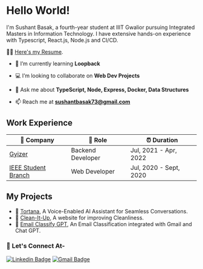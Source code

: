 <h1>Hello World!</h1>
I'm Sushant Basak, a fourth-year student at IIIT Gwalior pursuing Integrated Masters in Information Technology. I have extensive hands-on experience with Typescript, React.js, Node.js and CI/CD. 

👨‍🎓  [Here's my Resume](https://drive.google.com/file/d/1yPWwX-tvPdH7dTbY5_QZCa5Gj4_Is5rK/view).

- 🌱 I’m currently learning **Loopback**

- :computer: I’m looking to collaborate on **Web Dev Projects**

- 💬 Ask me about **TypeScript, Node, Express, Docker, Data Structures**

- 📫 Reach me at **sushantbasak73@gmail.com**

## Work Experience

| 🏢 Company | 💼 Role | ⏰ Duration |
| --- | --- | --- |
| [Gyizer](https://gyizer.com/) | Backend Developer | Jul, 2021 - Apr, 2022 |
| [IEEE Student Branch](https://www.iiitm.ac.in/index.php/en/) | Web Developer | Jul, 2020 - Sept, 2020 |

## My Projects
- 🤖 [Tortana](https://tortana-2.onrender.com/), A Voice-Enabled AI Assistant for Seamless Conversations.
- 🧹 [Clean-It-Up](https://github.com/sushantbasak/Clean-It-Up), A website for improving Cleanliness. 
- 📨 [Email Classify GPT](https://github.com/sushantbasak/Email-Classify-GPT), An Email Classification integrated with Gmail and Chat GPT.
  
### :handshake: **Let's Connect At-**
  
[![Linkedin Badge](https://img.shields.io/badge/-Sushant%20Basak-blue?style=flat-square&logo=Linkedin&logoColor=white&link=https://www.linkedin.com/in/sushant-basak-29928b190/)](https://www.linkedin.com/in/sushant-basak-29928b190/)
[![Gmail Badge](https://img.shields.io/badge/-sushantbasak73@gmail.com-c14438?style=flat-square&logo=Gmail&logoColor=white&link=mailto:sushantbasak73@gmail.com)](mailto:sushantbasak73@gmail.com)

